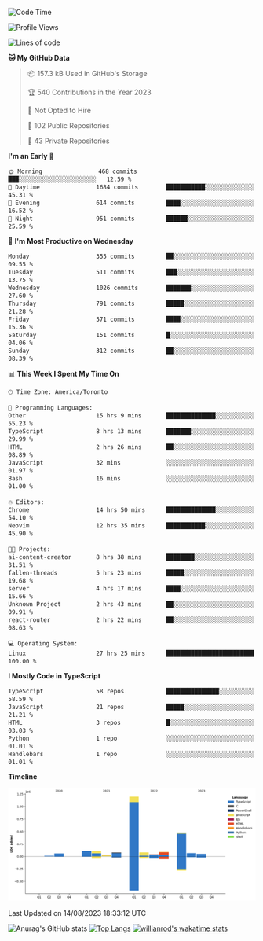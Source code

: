<!--START_SECTION:waka-->
![Code Time](http://img.shields.io/badge/Code%20Time-475%20hrs%2040%20mins-blue)

![Profile Views](http://img.shields.io/badge/Profile%20Views-0-blue)

![Lines of code](https://img.shields.io/badge/From%20Hello%20World%20I%27ve%20Written-2.4%20million%20lines%20of%20code-blue)

**🐱 My GitHub Data** 

> 📦 157.3 kB Used in GitHub's Storage 
 > 
> 🏆 540 Contributions in the Year 2023
 > 
> 🚫 Not Opted to Hire
 > 
> 📜 102 Public Repositories 
 > 
> 🔑 43 Private Repositories 
 > 
**I'm an Early 🐤** 

```text
🌞 Morning                468 commits         ███░░░░░░░░░░░░░░░░░░░░░░   12.59 % 
🌆 Daytime                1684 commits        ███████████░░░░░░░░░░░░░░   45.31 % 
🌃 Evening                614 commits         ████░░░░░░░░░░░░░░░░░░░░░   16.52 % 
🌙 Night                  951 commits         ██████░░░░░░░░░░░░░░░░░░░   25.59 % 
```
📅 **I'm Most Productive on Wednesday** 

```text
Monday                   355 commits         ██░░░░░░░░░░░░░░░░░░░░░░░   09.55 % 
Tuesday                  511 commits         ███░░░░░░░░░░░░░░░░░░░░░░   13.75 % 
Wednesday                1026 commits        ███████░░░░░░░░░░░░░░░░░░   27.60 % 
Thursday                 791 commits         █████░░░░░░░░░░░░░░░░░░░░   21.28 % 
Friday                   571 commits         ████░░░░░░░░░░░░░░░░░░░░░   15.36 % 
Saturday                 151 commits         █░░░░░░░░░░░░░░░░░░░░░░░░   04.06 % 
Sunday                   312 commits         ██░░░░░░░░░░░░░░░░░░░░░░░   08.39 % 
```


📊 **This Week I Spent My Time On** 

```text
🕑︎ Time Zone: America/Toronto

💬 Programming Languages: 
Other                    15 hrs 9 mins       ██████████████░░░░░░░░░░░   55.23 % 
TypeScript               8 hrs 13 mins       ███████░░░░░░░░░░░░░░░░░░   29.99 % 
HTML                     2 hrs 26 mins       ██░░░░░░░░░░░░░░░░░░░░░░░   08.89 % 
JavaScript               32 mins             ░░░░░░░░░░░░░░░░░░░░░░░░░   01.97 % 
Bash                     16 mins             ░░░░░░░░░░░░░░░░░░░░░░░░░   01.00 % 

🔥 Editors: 
Chrome                   14 hrs 50 mins      ██████████████░░░░░░░░░░░   54.10 % 
Neovim                   12 hrs 35 mins      ███████████░░░░░░░░░░░░░░   45.90 % 

🐱‍💻 Projects: 
ai-content-creator       8 hrs 38 mins       ████████░░░░░░░░░░░░░░░░░   31.51 % 
fallen-threads           5 hrs 23 mins       █████░░░░░░░░░░░░░░░░░░░░   19.68 % 
server                   4 hrs 17 mins       ████░░░░░░░░░░░░░░░░░░░░░   15.66 % 
Unknown Project          2 hrs 43 mins       ██░░░░░░░░░░░░░░░░░░░░░░░   09.91 % 
react-router             2 hrs 22 mins       ██░░░░░░░░░░░░░░░░░░░░░░░   08.63 % 

💻 Operating System: 
Linux                    27 hrs 25 mins      █████████████████████████   100.00 % 
```

**I Mostly Code in TypeScript** 

```text
TypeScript               58 repos            ███████████████░░░░░░░░░░   58.59 % 
JavaScript               21 repos            █████░░░░░░░░░░░░░░░░░░░░   21.21 % 
HTML                     3 repos             █░░░░░░░░░░░░░░░░░░░░░░░░   03.03 % 
Python                   1 repo              ░░░░░░░░░░░░░░░░░░░░░░░░░   01.01 % 
Handlebars               1 repo              ░░░░░░░░░░░░░░░░░░░░░░░░░   01.01 % 
```



**Timeline**

![Lines of Code chart](https://raw.githubusercontent.com/wise-introvert/wise-introvert/master/assets/bar_graph.png)


 Last Updated on 14/08/2023 18:33:12 UTC
<!--END_SECTION:waka-->

![Anurag's GitHub stats](https://github-readme-stats.vercel.app/api?username=wise-introvert&count_private=true&show_icons=true)
[![Top Langs](https://github-readme-stats.vercel.app/api/top-langs/?username=wise-introvert&langs_count=10)](https://github.com/anuraghazra/github-readme-stats)
[![willianrod's wakatime stats](https://github-readme-stats.vercel.app/api/wakatime?username=wiseintrovert)](https://github.com/anuraghazra/github-readme-stats)
